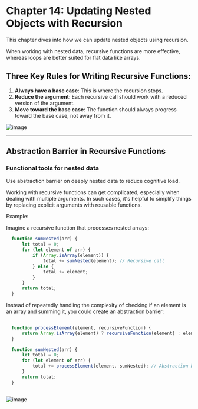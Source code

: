
# Chapter 14: Updating Nested Objects with Recursion

This chapter dives into how we can update nested objects using recursion.

When working with nested data, recursive functions are more effective, whereas loops are better suited for flat data like arrays.



## Three Key Rules for Writing Recursive Functions:

1. **Always have a base case**: This is where the recursion stops.
2. **Reduce the argument**: Each recursive call should work with a reduced version of the argument.
3. **Move toward the base case**: The function should always progress toward the base case, not away from it.

![image](https://github.com/user-attachments/assets/777b40e2-84c0-421d-a7c2-8d4d78974024)


---


## Abstraction Barrier in Recursive Functions

### Functional tools for nested data
Use abstraction barrier on deeply nested data to reduce cognitive load.

Working with recursive functions can get complicated, especially when dealing with multiple arguments. In such cases, it's helpful to simplify things by replacing explicit arguments with reusable functions.

Example: 

 Imagine a recursive function that processes nested arrays:
    
  ```js
    function sumNested(arr) {
        let total = 0;
        for (let element of arr) {
            if (Array.isArray(element)) {
                total += sumNested(element); // Recursive call
            } else {
                total += element;
            }
        }
        return total;
    }
  ```


  Instead of repeatedly handling the complexity of checking if an element is an array and summing it, you could create an abstraction barrier:
    
  ```javascript
    
    function processElement(element, recursiveFunction) {
        return Array.isArray(element) ? recursiveFunction(element) : element;
    }

    function sumNested(arr) {
        let total = 0;
        for (let element of arr) {
            total += processElement(element, sumNested); // Abstraction barrier
        }
        return total;
    }
    
  ```






![image](https://github.com/user-attachments/assets/55d15f7e-21db-4076-8b84-b6d8acef405f)

